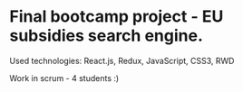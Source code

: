 # Final bootcamp project - EU subsidies search engine.
  Used technologies: React.js, Redux, JavaScript, CSS3, RWD

  Work in scrum - 4 students :)